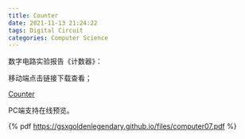 ```yaml
---
title: Counter
date: 2021-11-13 21:24:22
tags: Digital Circuit 
categories: Computer Science 
---
```


数字电路实验报告《计数器》：

<!--more-->

移动端点击链接下载查看；

[Counter](https://gsxgoldenlegendary.github.io/files/computer07.pdf)

PC端支持在线预览。

{% pdf https://gsxgoldenlegendary.github.io/files/computer07.pdf %}

